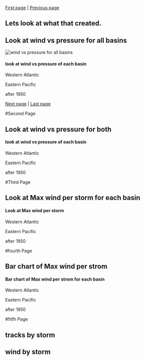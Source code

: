 
[First page](start.md) | [Previous page](2nd.md)
## Lets look at what that created.

## Look at wind vs pressure for all basins
![wind vs pressure for all basins](../master/charts/all_scatter_pressure_wind.png?raw=true)

#### look at wind vs pressure of each basin
Western Atlantic


Eastern Pacific

after 1950




[Next page](4th.md) | [Last page](last.md)

#Second Page
## Look at wind vs pressure for both


#### look at wind vs pressure of each basin
Western Atlantic


Eastern Pacific

after 1950


#Third Page
## Look at Max wind per storm for each basin

#### Look at Max wind per storm
Western Atlantic


Eastern Pacific

after 1950


#fourth Page
## Bar chart of Max wind per strom

#### Bar chart of Max wind per strom for each basin
Western Atlantic


Eastern Pacific


after 1950


#fitfh Page
## tracks by storm

## wind by storm
